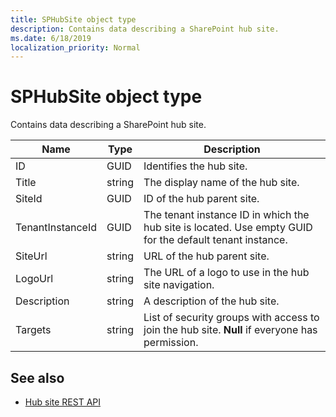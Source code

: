```yaml
---
title: SPHubSite object type
description: Contains data describing a SharePoint hub site.
ms.date: 6/18/2019
localization_priority: Normal
---
```


# SPHubSite object type

Contains data describing a SharePoint hub site.


|Name    |Type   |Description |
|--------|-------|------------|
|ID      |GUID   |Identifies the hub site. |
|Title   |string |The display name of the hub site. |
|SiteId  |GUID   |ID of the hub parent site. |
|TenantInstanceId |GUID |The tenant instance ID in which the hub site is located. Use empty GUID for the default tenant instance. |
|SiteUrl |string |URL of the hub parent site.
|LogoUrl |string |The URL of a logo to use in the hub site navigation. |
|Description |string |A description of the hub site. |
|Targets |string |List of security groups with access to join the hub site. **Null** if everyone has permission. |

## See also

- [Hub site REST API](hub-site-rest-api.md)
